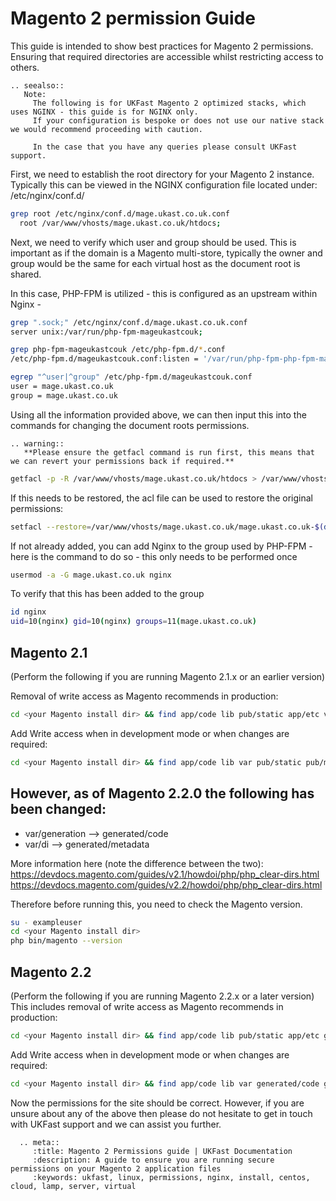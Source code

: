 # Magento 2 permission Guide

This guide is intended to show best practices for Magento 2 permissions. Ensuring that required directories are accessible whilst restricting access to others.

```eval_rst
.. seealso::
   Note:
     The following is for UKFast Magento 2 optimized stacks, which uses NGINX - this guide is for NGINX only.
     If your configuration is bespoke or does not use our native stack we would recommend proceeding with caution.

     In the case that you have any queries please consult UKFast support.
```

First, we need to establish the root directory for your Magento 2 instance. Typically this can be viewed in the NGINX configuration file located under:
/etc/nginx/conf.d/

```bash
grep root /etc/nginx/conf.d/mage.ukast.co.uk.conf
  root /var/www/vhosts/mage.ukast.co.uk/htdocs;
```

Next, we need to verify which user and group should be used. This is important as if the domain is a Magento multi-store, typically the owner and group would be the same for each virtual host as the document root is shared.

In this case, PHP-FPM is utilized - this is configured as an upstream within Nginx -

```bash
grep ".sock;" /etc/nginx/conf.d/mage.ukast.co.uk.conf
server unix:/var/run/php-fpm-mageukastcouk;

grep php-fpm-mageukastcouk /etc/php-fpm.d/*.conf
/etc/php-fpm.d/mageukastcouk.conf:listen = '/var/run/php-fpm-php-fpm-mageukastcouk'

egrep "^user|^group" /etc/php-fpm.d/mageukastcouk.conf
user = mage.ukast.co.uk
group = mage.ukast.co.uk
```

Using all the information provided above, we can then input this into the commands for changing the document roots permissions.

```eval_rst
.. warning::
   **Please ensure the getfacl command is run first, this means that we can revert your permissions back if required.**
```

```bash
getfacl -p -R /var/www/vhosts/mage.ukast.co.uk/htdocs > /var/www/vhosts/mage.ukast.co.uk/mage.ukast.co.uk-$(date +"%Y%m%d").acl
```

If this needs to be restored, the acl file can be used to restore the original permissions:

```bash
setfacl --restore=/var/www/vhosts/mage.ukast.co.uk/mage.ukast.co.uk-$(date +"%Y%m%d").acl
```

If not already added, you can add Nginx to the group used by PHP-FPM - here is the command to do so - this only needs to be performed once
```bash
usermod -a -G mage.ukast.co.uk nginx
```

To verify that this has been added to the group
```bash
id nginx
uid=10(nginx) gid=10(nginx) groups=11(mage.ukast.co.uk)
```

## Magento 2.1
(Perform the following if you are running Magento 2.1.x or an earlier version)

Removal of write access as Magento recommends in production:
```bash
cd <your Magento install dir> && find app/code lib pub/static app/etc var/generation var/di var/view_preprocessed vendor \( -type d -or -type f \) -exec chmod g-w {} + && chmod o-rwx app/etc/env.php
```

Add Write access when in development mode or when changes are required:
```bash
cd <your Magento install dir> && find app/code lib var pub/static pub/media vendor app/etc \( -type d -or -type f \) -exec chmod g+w {} + && chmod o+rwx app/etc/env.php && chmod u+x bin/magento
```

However, as of Magento 2.2.0 the following has been changed:
----
* var/generation  --> generated/code
* var/di          --> generated/metadata

More information here (note the difference between the two):
 https://devdocs.magento.com/guides/v2.1/howdoi/php/php_clear-dirs.html
 https://devdocs.magento.com/guides/v2.2/howdoi/php/php_clear-dirs.html

Therefore before running this, you need to check the Magento version.
```bash
su - exampleuser
cd <your Magento install dir>
php bin/magento --version
```

## Magento 2.2
(Perform the following if you are running Magento 2.2.x or a later version)
This includes removal of write access as Magento recommends in production:
```bash
cd <your Magento install dir> && find app/code lib pub/static app/etc generated/code generated/metadata var/view_preprocessed vendor \( -type d -or -type f \) -exec chmod g-w {} + && chmod o-rwx app/etc/env.php
```

Add Write access when in development mode or when changes are required:
```bash
cd <your Magento install dir> && find app/code lib var generated/code generated/metadata pub/static pub/media vendor app/etc \( -type d -or -type f \) -exec chmod g+w {} + && chmod o+rwx app/etc/env.php && chmod u+x bin/magento
```

Now the permissions for the site should be correct. However, if you are unsure about any of the above then please do not hesitate to get in touch with UKFast support and we can assist you further.

```eval_rst
  .. meta::
     :title: Magento 2 Permissions guide | UKFast Documentation
     :description: A guide to ensure you are running secure permissions on your Magento 2 application files
     :keywords: ukfast, linux, permissions, nginx, install, centos, cloud, lamp, server, virtual
